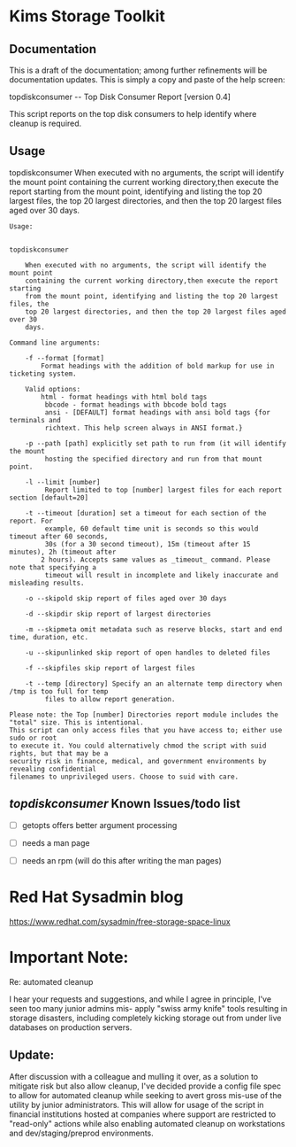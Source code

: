 # Kims Storage Toolkit

## Documentation

This is a draft of the documentation; among further refinements will be documentation updates. This is simply a copy and paste of the help screen:

topdiskconsumer  -- Top Disk Consumer Report [version 0.4]

This script reports on the top disk consumers to help identify where cleanup is required.

## Usage

topdiskconsumer
When executed with no arguments, the script will identify the mount point 
containing the current working directory,then execute the report starting 
from the mount point, identifying and listing the top 20 largest files, the 
top 20 largest directories, and then the top 20 largest files aged over 30 
days.

```
Usage:


topdiskconsumer

	When executed with no arguments, the script will identify the mount point
	containing the current working directory,then execute the report starting
	from the mount point, identifying and listing the top 20 largest files, the
	top 20 largest directories, and then the top 20 largest files aged over 30
	days.

Command line arguments:

	-f --format [format]
		Format headings with the addition of bold markup for use in ticketing system.

	Valid options:
		html - format headings with html bold tags
		 bbcode - format headings with bbcode bold tags
		 ansi - [DEFAULT] format headings with ansi bold tags {for terminals and
		 richtext. This help screen always in ANSI format.}

	-p --path [path] explicitly set path to run from (it will identify the mount
		 hosting the specified directory and run from that mount point.

	-l --limit [number]
		 Report limited to top [number] largest files for each report section [default=20]

	-t --timeout [duration] set a timeout for each section of the report. For
		 example, 60 default time unit is seconds so this would timeout after 60 seconds,
		 30s (for a 30 second timeout), 15m (timeout after 15 minutes), 2h (timeout after
		2 hours). Accepts same values as _timeout_ command. Please note that specifying a
		 timeout will result in incomplete and likely inaccurate and misleading results.

   	-o --skipold skip report of files aged over 30 days

	-d --skipdir skip report of largest directories

	-m --skipmeta omit metadata such as reserve blocks, start and end time, duration, etc.

	-u --skipunlinked skip report of open handles to deleted files

	-f --skipfiles skip report of largest files

	-t --temp [directory] Specify an an alternate temp directory when /tmp is too full for temp
		 files to allow report generation.

Please note: the Top [number] Directories report module includes the "total" size. This is intentional.
This script can only access files that you have access to; either use sudo or root
to execute it. You could alternatively chmod the script with suid rights, but that may be a
security risk in finance, medical, and government environments by revealing confidential
filenames to unprivileged users. Choose to suid with care.

```

## _topdiskconsumer_ Known Issues/todo list
- [ ] getopts offers better argument processing
- [ ] needs a man page
- [ ] needs an rpm (will do this after writing the man pages)


# Red Hat Sysadmin blog

https://www.redhat.com/sysadmin/free-storage-space-linux

# Important Note:

Re: automated cleanup 

I hear your requests and suggestions, and while I agree in principle, I've seen too many junior admins mis-
apply "swiss army knife" tools resulting in storage disasters, including completely kicking storage out from
under live databases on production servers.

## Update: 

After discussion with a colleague and mulling it over, as a solution to mitigate risk but also allow cleanup, I've decided provide a config file spec to allow for automated cleanup while seeking to avert gross mis-use of the utility by junior administrators. This will allow for usage of the script in financial institutions hosted at companies where support are restricted to "read-only" actions while also enabling automated cleanup on workstations and dev/staging/preprod environments.
